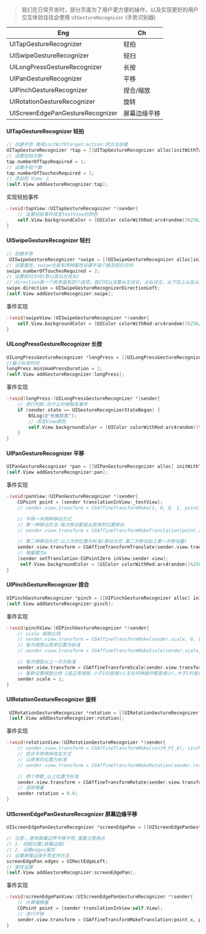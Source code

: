 > 我们在日常开发时，部分页面为了用户更方便的操作，以及实现更好的用户交互体验往往会使用 `UIGestureRecognizer` (手势识别器)


| Eng | Ch |
| --- | --- |
|UITapGestureRecognizer|轻拍|
|UISwipeGestureRecognizer|轻扫|
|UILongPressGestureRecognizer|长按|
|UIPanGestureRecognizer|平移|
|UIPinchGestureRecognizer|捏合/缩放|
|UIRotationGestureRecognizer|旋转|
|UIScreenEdgePanGestureRecognizer|屏幕边缘平移|

#### UITapGestureRecognizer 轻拍

```Objective-C
// 创建手势 使用initWithTarget:action:的方法创建
UITapGestureRecognizer *tap = [[UITapGestureRecognizer alloc]initWithTarget:self action:@selector(tapView:)];
// 设置轻拍次数
tap.numberOfTapsRequired = 1;
// 设置手指个数
tap.numberOfTouchesRequired = 1;
// 添加到 View 上
[self.View addGestureRecognizer:tap];
```

实现轻拍事件

```Objective-C
-(void)tapView:(UITapGestureRecognizer *)sender{
    // 设置轻拍事件改变testView的颜色
    self.View.backgroundColor = [UIColor colorWithRed:arc4random()%256/255.0 green:arc4random()%256/255.0 blue:arc4random()%256/255.0 alpha:1];
}
```

#### UISwipeGestureRecognizer 轻扫

```Objective-C
// 创建手势
 UISwipeGestureRecognizer *swipe = [[UISwipeGestureRecognizer alloc]initWithTarget:self action:@selector(swipeView:)];
// 设置属性，swipe也是有两种属性设置手指个数及轻扫方向
swipe.numberOfTouchesRequired = 2;
// 设置轻扫方向(默认是从左往右)
// direction是一个枚举值有四个选项，我们可以设置从左往右，从右往左，从下往上以及从上往下
swipe.direction = UISwipeGestureRecognizerDirectionLeft;
[self.View addGestureRecognizer:swipe];
```

事件实现

```Objective-C
-(void)swipeView:(UISwipeGestureRecognizer *)sender{
    self.View.backgroundColor = [UIColor colorWithRed:arc4random()%256/255.0 green:arc4random()%256/255.0 blue:arc4random()%256/255.0 alpha:1];
}
```

#### UILongPressGestureRecognizer 长按

```Objective-C
UILongPressGestureRecognizer *longPress = [[UILongPressGestureRecognizer alloc]initWithTarget:self action:@selector(longPress:)];
//最小长按时间
longPress.minimumPressDuration = 2;
[self.View addGestureRecognizer:longPress];
```

事件实现

```Objective-C
-(void)longPress:(UILongPressGestureRecognizer *)sender{
    // 进行判断,在什么时候触发事件
    if (sender.state == UIGestureRecognizerStateBegan) {
        NSLog(@"长按状态");
        // 改变View颜色
        self.View.backgroundColor = [UIColor colorWithRed:arc4random()%256/255.0 green:arc4random()%256/255.0 blue:arc4random()%256/255.0 alpha:1];
    }
}
```

#### UIPanGestureRecognizer 平移

```Objective-C
UIPanGestureRecognizer *pan = [[UIPanGestureRecognizer alloc] initWithTarget:self action:@selector(panView:)];
[self.View addGestureRecognizer:pan];
```
事件实现

```Objective-C
-(void)panView:(UIPanGestureRecognizer *)sender{
    CGPoint point = [sender translationInView:_testView];
    // sender.view.transform = CGAffineTransformMake(1, 0, 0, 1, point.x, point.y);

    // 平移一共两种移动方式
    // 第一种移动方法:每次移动都是从原来的位置移动
    // sender.view.transform = CGAffineTransformMakeTranslation(point.x, point.y);

    // 第二种移动方式:以上次的位置为标准(移动方式 第二次移动加上第一次移动量)
    sender.view.transform = CGAffineTransformTranslate(sender.view.transform, point.x, point.y);
    // 增量置为o
    [sender setTranslation:CGPointZero inView:sender.view];
     self.View.backgroundColor = [UIColor colorWithRed:arc4random()%256/255.0 green:arc4random()%256/255.0 blue:arc4random()%256/255.0 alpha:1];
}
```

#### UIPinchGestureRecognizer 捏合
```Objective-C
UIPinchGestureRecognizer *pinch = [[UIPinchGestureRecognizer alloc] initWithTarget:self action:@selector(pinchView:)];
[self.View addGestureRecognizer:pinch];
```
事件实现

```Objective-C
-(void)pinchView:(UIPinchGestureRecognizer *)sender{
    // scale 缩放比例
    // sender.view.transform = CGAffineTransformMake(sender.scale, 0, 0, sender.scale, 0, 0);
    // 每次缩放以原来位置为标准
    // sender.view.transform = CGAffineTransformMakeScale(sender.scale, sender.scale);

    // 每次缩放以上一次为标准
    sender.view.transform = CGAffineTransformScale(sender.view.transform, sender.scale, sender.scale);
    // 重新设置缩放比例 1是正常缩放.小于1时是缩小(无论何种操作都是缩小),大于1时是放大(无论何种操作都是放大)
    sender.scale = 1;
}
```

#### UIRotationGestureRecognizer 旋转
```Objective-C
 UIRotationGestureRecognizer *rotation = [[UIRotationGestureRecognizer alloc] initWithTarget:self action:@selector(rotationView:)];
 [self.View addGestureRecognizer:rotation];
```
事件实现

```Objective-C
-(void)rotationView:(UIRotationGestureRecognizer *)sender{
    // sender.view.transform = CGAffineTransformMake(cos(M_PI_4), sin(M_PI_4), -sin(M_PI_4), cos(M_PI_4), 0, 0);
    // 捏合手势两种改变方式
    // 以原来的位置为标准
    // sender.view.transform = CGAffineTransformMakeRotation(sender.rotation);//rotation 是旋转角度

    // 两个参数,以上位置为标准
    sender.view.transform = CGAffineTransformRotate(sender.view.transform, sender.rotation);
    // 消除增量
    sender.rotation = 0.0;
}
```
#### UIScreenEdgePanGestureRecognizer 屏幕边缘平移
```Objective-C
UIScreenEdgePanGestureRecognizer *screenEdgePan = [[UIScreenEdgePanGestureRecognizer alloc]initWithTarget:self action:@selector(screenEdgePanView:)];

// 注意:,使用屏幕边界平移手势,需要注意两点
// 1. 视图位置(屏幕边缘)
// 2. 设置edges属性
// 设置屏幕边缘手势支持方法
screenEdgePan.edges = UIRectEdgeLeft;
// 属性设置
[self.View addGestureRecognizer:screenEdgePan];
```
事件实现

```Objective-C
-(void)screenEdgePanView:(UIScreenEdgePanGestureRecognizer *)sender{
    // 计算偏移量
    CGPoint point = [sender translationInView:self.View];
    // 进行平移
    sender.view.transform = CGAffineTransformMakeTranslation(point.x, point.y);
}
```

